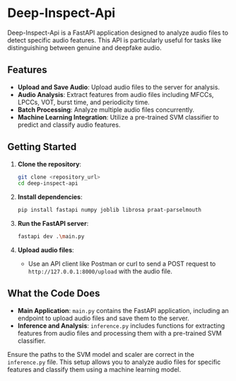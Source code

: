 # Deep-Inspect-Api

Deep-Inspect-Api is a FastAPI application designed to analyze audio files to detect specific audio features. This API is particularly useful for tasks like distinguishing between genuine and deepfake audio.

## Features

- **Upload and Save Audio**: Upload audio files to the server for analysis.
- **Audio Analysis**: Extract features from audio files including MFCCs, LPCCs, VOT, burst time, and periodicity time.
- **Batch Processing**: Analyze multiple audio files concurrently.
- **Machine Learning Integration**: Utilize a pre-trained SVM classifier to predict and classify audio features.

## Getting Started

1. **Clone the repository**:
    ```sh
    git clone <repository_url>
    cd deep-inspect-api
    ```

2. **Install dependencies**:
    ```sh
    pip install fastapi numpy joblib librosa praat-parselmouth
    ```

3. **Run the FastAPI server**:
    ```sh
    fastapi dev .\main.py
    ```

4. **Upload audio files**:
    - Use an API client like Postman or curl to send a POST request to `http://127.0.0.1:8000/upload` with the audio file.

## What the Code Does

- **Main Application**: `main.py` contains the FastAPI application, including an endpoint to upload audio files and save them to the server.
- **Inference and Analysis**: `inference.py` includes functions for extracting features from audio files and processing them with a pre-trained SVM classifier.

Ensure the paths to the SVM model and scaler are correct in the `inference.py` file. This setup allows you to analyze audio files for specific features and classify them using a machine learning model.

